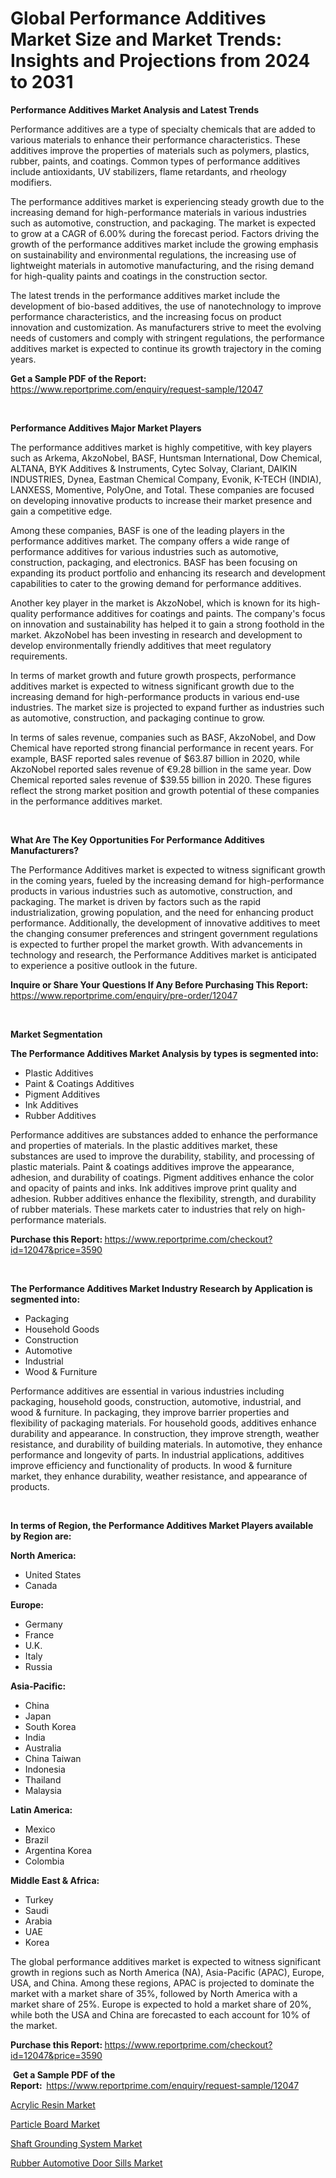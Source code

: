 <p><h1>Global Performance Additives Market Size and Market Trends: Insights and Projections from 2024 to 2031</h1></p><p><strong>Performance Additives Market Analysis and Latest Trends</strong></p>
<p><p>Performance additives are a type of specialty chemicals that are added to various materials to enhance their performance characteristics. These additives improve the properties of materials such as polymers, plastics, rubber, paints, and coatings. Common types of performance additives include antioxidants, UV stabilizers, flame retardants, and rheology modifiers.</p><p>The performance additives market is experiencing steady growth due to the increasing demand for high-performance materials in various industries such as automotive, construction, and packaging. The market is expected to grow at a CAGR of 6.00% during the forecast period. Factors driving the growth of the performance additives market include the growing emphasis on sustainability and environmental regulations, the increasing use of lightweight materials in automotive manufacturing, and the rising demand for high-quality paints and coatings in the construction sector.</p><p>The latest trends in the performance additives market include the development of bio-based additives, the use of nanotechnology to improve performance characteristics, and the increasing focus on product innovation and customization. As manufacturers strive to meet the evolving needs of customers and comply with stringent regulations, the performance additives market is expected to continue its growth trajectory in the coming years.</p></p>
<p><strong>Get a Sample PDF of the Report:&nbsp;</strong> <a href="https://www.reportprime.com/enquiry/request-sample/12047">https://www.reportprime.com/enquiry/request-sample/12047</a></p>
<p>&nbsp;</p>
<p><strong>Performance Additives Major Market Players</strong></p>
<p><p>The performance additives market is highly competitive, with key players such as Arkema, AkzoNobel, BASF, Huntsman International, Dow Chemical, ALTANA, BYK Additives & Instruments, Cytec Solvay, Clariant, DAIKIN INDUSTRIES, Dynea, Eastman Chemical Company, Evonik, K-TECH (INDIA), LANXESS, Momentive, PolyOne, and Total. These companies are focused on developing innovative products to increase their market presence and gain a competitive edge.</p><p>Among these companies, BASF is one of the leading players in the performance additives market. The company offers a wide range of performance additives for various industries such as automotive, construction, packaging, and electronics. BASF has been focusing on expanding its product portfolio and enhancing its research and development capabilities to cater to the growing demand for performance additives.</p><p>Another key player in the market is AkzoNobel, which is known for its high-quality performance additives for coatings and paints. The company's focus on innovation and sustainability has helped it to gain a strong foothold in the market. AkzoNobel has been investing in research and development to develop environmentally friendly additives that meet regulatory requirements.</p><p>In terms of market growth and future growth prospects, performance additives market is expected to witness significant growth due to the increasing demand for high-performance products in various end-use industries. The market size is projected to expand further as industries such as automotive, construction, and packaging continue to grow.</p><p>In terms of sales revenue, companies such as BASF, AkzoNobel, and Dow Chemical have reported strong financial performance in recent years. For example, BASF reported sales revenue of $63.87 billion in 2020, while AkzoNobel reported sales revenue of €9.28 billion in the same year. Dow Chemical reported sales revenue of $39.55 billion in 2020. These figures reflect the strong market position and growth potential of these companies in the performance additives market.</p></p>
<p>&nbsp;</p>
<p><strong>What Are The Key Opportunities For Performance Additives Manufacturers?</strong></p>
<p><p>The Performance Additives market is expected to witness significant growth in the coming years, fueled by the increasing demand for high-performance products in various industries such as automotive, construction, and packaging. The market is driven by factors such as the rapid industrialization, growing population, and the need for enhancing product performance. Additionally, the development of innovative additives to meet the changing consumer preferences and stringent government regulations is expected to further propel the market growth. With advancements in technology and research, the Performance Additives market is anticipated to experience a positive outlook in the future.</p></p>
<p><strong>Inquire or Share Your Questions If Any Before Purchasing This Report:</strong> <a href="https://www.reportprime.com/enquiry/pre-order/12047">https://www.reportprime.com/enquiry/pre-order/12047</a></p>
<p>&nbsp;</p>
<p><strong>Market Segmentation</strong></p>
<p><strong>The Performance Additives Market Analysis by types is segmented into:</strong></p>
<p><ul><li>Plastic Additives</li><li>Paint & Coatings Additives</li><li>Pigment Additives</li><li>Ink Additives</li><li>Rubber Additives</li></ul></p>
<p><p>Performance additives are substances added to enhance the performance and properties of materials. In the plastic additives market, these substances are used to improve the durability, stability, and processing of plastic materials. Paint & coatings additives improve the appearance, adhesion, and durability of coatings. Pigment additives enhance the color and opacity of paints and inks. Ink additives improve print quality and adhesion. Rubber additives enhance the flexibility, strength, and durability of rubber materials. These markets cater to industries that rely on high-performance materials.</p></p>
<p><strong>Purchase this Report:&nbsp;</strong><a href="https://www.reportprime.com/checkout?id=12047&price=3590">https://www.reportprime.com/checkout?id=12047&price=3590</a></p>
<p>&nbsp;</p>
<p><strong>The Performance Additives Market Industry Research by Application is segmented into:</strong></p>
<p><ul><li>Packaging</li><li>Household Goods</li><li>Construction</li><li>Automotive</li><li>Industrial</li><li>Wood & Furniture</li></ul></p>
<p><p>Performance additives are essential in various industries including packaging, household goods, construction, automotive, industrial, and wood & furniture. In packaging, they improve barrier properties and flexibility of packaging materials. For household goods, additives enhance durability and appearance. In construction, they improve strength, weather resistance, and durability of building materials. In automotive, they enhance performance and longevity of parts. In industrial applications, additives improve efficiency and functionality of products. In wood & furniture market, they enhance durability, weather resistance, and appearance of products.</p></p>
<p>&nbsp;</p>
<p><strong>In terms of Region, the Performance Additives Market Players available by Region are:</strong></p>
<p>
    <p> <strong> North America: </strong>
        <ul>
            <li>United States</li>
            <li>Canada</li>
        </ul>
        </p> 
    <p> <strong> Europe: </strong>
        <ul>
            <li>Germany</li>
            <li>France</li>
            <li>U.K.</li>
            <li>Italy</li>
            <li>Russia</li>
        </ul>
        </p> 
    <p> <strong> Asia-Pacific: </strong>
        <ul>
            <li>China</li>
            <li>Japan</li>
            <li>South Korea</li>
            <li>India</li>
            <li>Australia</li>
            <li>China Taiwan</li>
            <li>Indonesia</li>
            <li>Thailand</li>
            <li>Malaysia</li>
        </ul>
        </p> 
    <p> <strong> Latin America: </strong>
        <ul>
            <li>Mexico</li>
            <li>Brazil</li>
            <li>Argentina Korea</li>
            <li>Colombia</li>
        </ul>
        </p> 
    <p> <strong> Middle East & Africa: </strong>
        <ul>
            <li>Turkey</li>
            <li>Saudi</li>
            <li>Arabia</li>
            <li>UAE</li>
            <li>Korea</li>
        </ul>
    </p>
    </p>
<p><p>The global performance additives market is expected to witness significant growth in regions such as North America (NA), Asia-Pacific (APAC), Europe, USA, and China. Among these regions, APAC is projected to dominate the market with a market share of 35%, followed by North America with a market share of 25%. Europe is expected to hold a market share of 20%, while both the USA and China are forecasted to each account for 10% of the market.</p></p>
<p><strong>Purchase this Report: </strong><a href="https://www.reportprime.com/checkout?id=12047&price=3590">https://www.reportprime.com/checkout?id=12047&price=3590</a></p>
<p>&nbsp;<strong>Get a Sample PDF of the Report:&nbsp;&nbsp;</strong><a href="https://www.reportprime.com/enquiry/request-sample/12047">https://www.reportprime.com/enquiry/request-sample/12047</a></p>
<p><strong></strong></p>
<p><p><a href="https://github.com/juniordelafrance/Market-Research-Report-List-2/blob/main/acrylic-resin-market.md">Acrylic Resin Market</a></p><p><a href="https://github.com/jaidynmorantestelletmjzya/Market-Research-Report-List-1/blob/main/particle-board-market.md">Particle Board Market</a></p><p><a href="https://faithful-glue-af3.notion.site/Shaft-Grounding-System-Market-Research-Report-Reveals-The-Latest-Trends-And-Opportunities-of-this-Ma-7ccd6c5c6f75467bb8a6d05c5ff22580">Shaft Grounding System Market</a></p><p><a href="https://view.publitas.com/reportprime-1/insights-into-rubber-automotive-door-sills-market-size-analysing-market-share-trends-and-growth-from-2023-to-2030/">Rubber Automotive Door Sills Market</a></p></p>